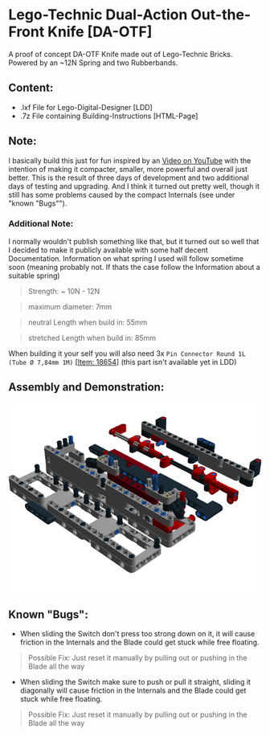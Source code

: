 # Lego-Technic Dual-Action Out-the-Front Knife [DA-OTF]
A proof of concept DA-OTF Knife made out of Lego-Technic Bricks.
Powered by an ~12N Spring and two Rubberbands.

## Content:
* .lxf File for Lego-Digital-Designer [LDD]
* .7z File containing Building-Instructions [HTML-Page]

## Note:
I basically build this just for fun inspired by an [Video on YouTube](https://www.youtube.com/watch?v=De0DOkxb4jo) with the intention of making it compacter, smaller, more powerful and overall just better.
This is the result of three days of development and two additional days of testing and upgrading.
And I think it turned out pretty well, though it still has some problems caused by the compact Internals (see under "known "Bugs"").

### Additional Note:
I normally wouldn't publish something like that, but it turned out so well that I decided to make it publicly available with some half decent Documentation.
Information on what spring I used will follow sometime soon (meaning probably not. If thats the case follow the Information about a suitable spring)
> Strength: ~ 10N - 12N

> maximum diameter: 7mm

> neutral Length when build in: 55mm

> stretched Length when build in: 85mm

When building it your self you will also need 3x `Pin Connector Round 1L (Tube Ø 7,84mm 1M)` [[Item: 18654](https://www.bricklink.com/v2/catalog/catalogitem.page?P=18654#T=S&O={%22iconly%22:0})] (this part isn't available yet in LDD)

## Assembly and Demonstration:
[![Could NOT load Image](https://github.com/Lima-X-Coding/Lego-Technic_DA-OTF/blob/master/Step68.png)](https://www.youtube.com/watch?v=BVaSsao7luw)

## Known "Bugs":
* When sliding the Switch don't press too strong down on it, it will cause friction in the Internals and the Blade could get stuck while free floating.
> Possible Fix: Just reset it manually by pulling out or pushing in the Blade all the way
* When sliding the Switch make sure to push or pull it straight, sliding it diagonally will cause friction in the Internals and the Blade could get stuck while free floating.
> Possible Fix: Just reset it manually by pulling out or pushing in the Blade all the way
